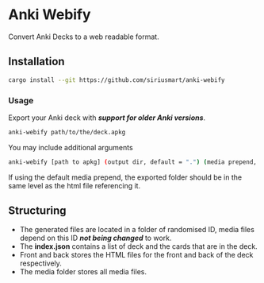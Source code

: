 # Anki Webify

Convert Anki Decks to a web readable format.

## Installation

```sh
cargo install --git https://github.com/siriusmart/anki-webify
```

### Usage

Export your Anki deck with ***support for older Anki versions***.

```sh
anki-webify path/to/the/deck.apkg
```

You may include additional arguments
```sh
anki-webify [path to apkg] (output dir, default = ".") (media prepend, default = "./")
```
If using the default media prepend, the exported folder should be in the same level as the html file referencing it.

## Structuring

- The generated files are located in a folder of randomised ID, media files depend on this ID ***not being changed*** to work.
- The **index.json** contains a list of deck and the cards that are in the deck.
- Front and back stores the HTML files for the front and back of the deck respectively.
- The media folder stores all media files.
